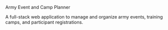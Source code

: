 Army Event and Camp Planner

A full-stack web application to manage and organize army events, training camps, and participant registrations.


